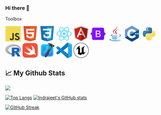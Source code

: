 ### Hi there 👋

Toolbox

<img src= "https://github.com/devicons/devicon/blob/master/icons/javascript/javascript-original.svg" alt="JavaScript logo" width="50" height="50" /> <img src= "https://github.com/devicons/devicon/blob/master/icons/html5/html5-original.svg" alt="HTML logo" width="50" height="50" /> <img src= "https://github.com/devicons/devicon/blob/master/icons/css3/css3-original.svg" alt="CSS logo" width="50" height="50" /> <img src= "https://github.com/devicons/devicon/blob/master/icons/react/react-original.svg" alt="React logo" width="50" height="50" /> <img src= "https://github.com/devicons/devicon/blob/master/icons/angularjs/angularjs-original.svg" alt="Angular logo" width="50" height="50" /> <img src= "https://github.com/devicons/devicon/blob/master/icons/bootstrap/bootstrap-original.svg" alt="Bootstrap logo" width="50" height="50" /> <img src= "https://github.com/devicons/devicon/blob/master/icons/java/java-original.svg" alt="Java logo" width="50" height="50" /> <img src= "https://github.com/devicons/devicon/blob/master/icons/cplusplus/cplusplus-original.svg" alt="C++ logo" width="50" height="50" /> <img src= "https://github.com/devicons/devicon/blob/master/icons/python/python-original.svg" alt="Python logo" width="50" height="50" /> <img src= "https://github.com/devicons/devicon/blob/master/icons/r/r-original.svg" alt="R logo" width="50" height="50" /> <img src= "https://github.com/devicons/devicon/blob/master/icons/swift/swift-original.svg" alt="Swift logo" width="50" height="50" /> <img src= "https://github.com/devicons/devicon/blob/master/icons/xcode/xcode-original.svg" alt="XCode logo" width="50" height="50" /> <img src= "https://github.com/devicons/devicon/blob/master/icons/vscode/vscode-original.svg" alt="VSCode logo" width="50" height="50" /> <img src= "https://github.com/devicons/devicon/blob/master/icons/unrealengine/unrealengine-original.svg" alt="Unreal logo" width="50" height="50" />

## &#x1f4c8; My Github Stats

<a href="https://github.com/Indrajeet2002/Indrajeet2002">
  <img align="center" src="https://github-readme-stats.vercel.app/api/top-langs/?
username=Indrajeet2002,html&title_color=ffffff&text_color=c9cacc&icon_color=2bbc8a&bg_color=1d1f21" />
</a>
<a href="https://github.com/Indrajeet2002/Indrajeet2002">
<!--   <img align="center" src="https://github-readme-stats.vercel.app/api?
username=Indrajeet2002&show_icons=true&line_height=27&count_private=true&title_color=ffffff&text_color=c9cacc&icon_color=2bbc8a&bg_color=1d1f21" alt="Indrajeet's Github Stats" /> -->
</a>

[![Top Langs](https://github-readme-stats.vercel.app/api/top-langs/?username=Indrajeet2002&theme=radical)](https://github.com/anuraghazra/github-readme-stats)
[![Indrajeet's GitHub stats](https://github-readme-stats.vercel.app/api?username=Indrajeet2002&theme=radical)](https://github.com/anuraghazra/github-readme-stats)

[![GitHub Streak](https://streak-stats.demolab.com/?user=Indrajeet2002&theme=dark)](https://git.io/streak-stats)
<!--
**Indrajeet2002/Indrajeet2002** is a ✨ _special_ ✨ repository because its `README.md` (this file) appears on your GitHub profile.

Here are some ideas to get you started:

- 🔭 I’m currently working on ...
- 🌱 I’m currently learning ...
- 👯 I’m looking to collaborate on ...
- 🤔 I’m looking for help with ...
- 💬 Ask me about ...
- 📫 How to reach me: ...
- 😄 Pronouns: ...
- ⚡ Fun fact: ...
-->
